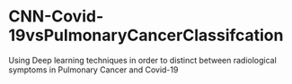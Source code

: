 # CNN-Covid-19vsPulmonaryCancerClassifcation
Using Deep learning techniques  in order to distinct between radiological symptoms in Pulmonary Cancer and Covid-19
